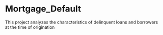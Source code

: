 # Mortgage_Default
 This project analyzes the characteristics of delinquent loans and borrowers at the time of origination
